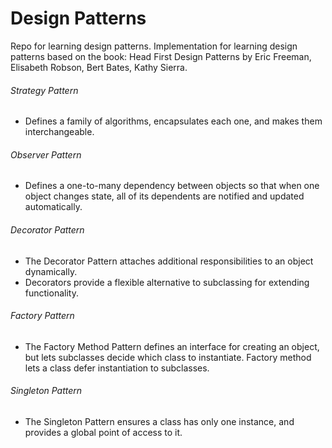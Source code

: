 # Design Patterns

Repo for learning design patterns.
Implementation for learning design patterns based on the book: Head First Design Patterns by Eric Freeman, Elisabeth Robson, Bert Bates, Kathy Sierra.

###### Strategy Pattern
* Defines a family of algorithms, encapsulates each one, and makes them interchangeable. 

###### Observer Pattern
* Defines a one-to-many dependency between objects so that when one object changes state, all of its dependents are notified and updated automatically.  

###### Decorator Pattern
* The Decorator Pattern attaches additional responsibilities to an object dynamically. 
* Decorators provide a flexible alternative to subclassing for extending functionality.

###### Factory Pattern
* The Factory Method Pattern defines an interface for creating an object, but lets subclasses decide which class to instantiate. Factory method lets a class defer instantiation to subclasses. 

###### Singleton Pattern
* The Singleton Pattern ensures a class has only one instance, and provides a global point of access to it. 

